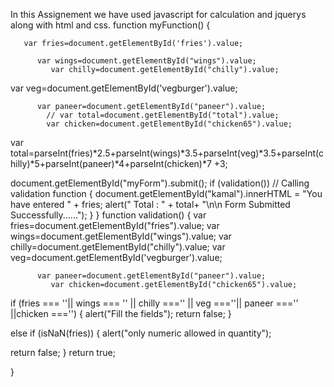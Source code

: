 In this Assignement we have used javascript for calculation and jquerys along with html and css.
function myFunction() {
    
       var fries=document.getElementById('fries').value;
       
          var wings=document.getElementById("wings").value;
             var chilly=document.getElementById("chilly").value;
var veg=document.getElementById('vegburger').value;
       
          var paneer=document.getElementById("paneer").value;
            // var total=document.getElementById("total").value; 
            var chicken=document.getElementById("chicken65").value;
var total=parseInt(fries)*2.5+parseInt(wings)*3.5+parseInt(veg)*3.5+parseInt(chilly)*5+parseInt(paneer)*4+parseInt(chicken)*7 +3;
         
 document.getElementById("myForm").submit();
              if (validation()) // Calling validation function
{
  document.getElementById("kamal").innerHTML = "You have entered " + fries;
alert(" Total : " + total+ "\n\n Form Submitted Successfully......");
}
}
function validation() {
var fries=document.getElementById("fries").value;
          var wings=document.getElementById("wings").value;
             var chilly=document.getElementById("chilly").value;
            var veg=document.getElementById('vegburger').value;
       
          var paneer=document.getElementById("paneer").value;
             var chicken=document.getElementById("chicken65").value;
             
if (fries === ''|| wings === '' || chilly ==='' || veg ===''|| paneer ==='' ||chicken ==='') {
alert("Fill the fields");
return false;
} 

else if (isNaN(fries)) {
    alert("only numeric allowed in quantity");

return false;
} 
return true;

}
